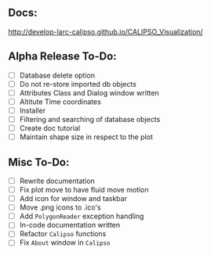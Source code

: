 ## Docs:

http://develop-larc-calipso.github.io/CALIPSO_Visualization/

## Alpha Release To-Do:

* [ ] Database delete option
* [ ] Do not re-store imported db objects
* [ ] Attributes Class and Dialog window written
* [ ] Altitute Time coordinates
* [ ] Installer
* [ ] Filtering and searching of database objects
* [ ] Create doc tutorial
* [ ] Maintain shape size in respect to the plot

## Misc To-Do:

* [ ] Rewrite documentation
* [ ] Fix plot move to have fluid move motion
* [ ] Add icon for window and taskbar 
* [ ] Move .png icons to .ico's
* [ ] Add `PolygonReader` exception handling
* [ ] In-code documentation written
* [ ] Refactor `Calipso` functions
* [ ] Fix `About` window in `Calipso`
